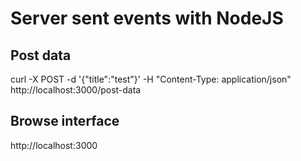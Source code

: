 # Server sent events with NodeJS

## Post data
curl -X POST -d '{"title":"test"}' -H "Content-Type: application/json" http://localhost:3000/post-data

## Browse interface
http://localhost:3000